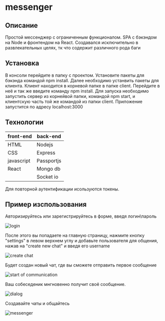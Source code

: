 # messenger

## Описание

Простой мессенджер с ограниченным функционалом. SPA с бэкэндом на Node и фронтендом на React. Создавался исключительно в развлекательных целях, тк что содержит различного рода баги

## Установка

В конcоли перейдите в папку с проектом. Установите пакеты для бэкэнда командой npm install.
Далее необходимо устанвить пакеты для клиента. Клиент находится в корневой папке в папке client. Перейдите в неё и так же введите команду npm install.
Для запуска необходимо запустить сервер из корнейвой папки, командой npm start, и клиентскую часть той же командой из папки client.
Приложение запустится по адресу localhost:3000

## Технологии

| front-end     | back-end              |
| ------------- |-----------------------|
| HTML          | Nodejs                |
| CSS           | Express               |
| javascript    | Passportjs            |
| React         | Mongo db              |
|               | Socket io             |

Для повторной аутентификации исользуются токены.

## Пример изспользования

Авторизируйтесь или зарегистрируйтесь в форме, введя логин\пароль

<img src='https://i.ibb.co/sqKWTC8/image.png' alt='login'>

После этого вы попадаете на главную страницу, нажмите кнопку "settings" в левом верхнем углу и добавьте пользователя для общения,
нажав на "create new chat" и введя его username

<img src='https://i.ibb.co/GVKh01G/image.png' alt='create chat'>

Будет создан новый чат, где вы сможете отправить первое сообщение

<img src='https://i.ibb.co/pLrpq2X/image.png' alt='start of communication'>

Ваш собеседеник мнгновенно получит своё сообщение.

<img src='https://i.ibb.co/3kyTm43/image.png' alt='dialog'>

Создавайте чаты и общайтесь

<img src='https://i.ibb.co/LrRDVQK/image.png' alt='messenger'>

